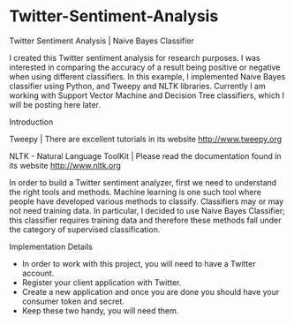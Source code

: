 Twitter-Sentiment-Analysis
==========================

Twitter Sentiment Analysis | Naive Bayes Classifier 

I created this Twitter sentiment analysis for research purposes. I was interested in comparing the accuracy of a result being positive or negative when using different classifiers. In this example, I implemented Naive Bayes classifier using Python, and Tweepy and NLTK libraries. Currently I am working with Support Vector Machine and Decision Tree classifiers, which I will be posting here later. 

Introduction 

Tweepy | There are excellent tutorials in its website http://www.tweepy.org 

NLTK - Natural Language ToolKit | Please read the documentation found in its website http://www.nltk.org

In order to build a Twitter sentiment analyzer, first we need to understand the right tools and methods. Machine learning is one such tool where people have developed various methods to classify. Classifiers may or may not need training data. In particular, I decided to use Naive Bayes Classifier; this classifier requires training data and therefore these methods fall under the category of supervised classification. 

Implementation Details 

- In order to work with this project, you will need to have a Twitter account. 
- Register your client application with Twitter. 
- Create a new application and once you are done you should have your consumer token and secret. 
- Keep these two handy, you will need them. 

